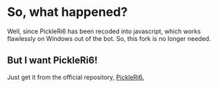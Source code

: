 # So, what happened?
Well, since PickleRi6 has been recoded into javascript, which works flawlessly on Windows out of the bot. So, this fork is no longer needed.

## But I want PickleRi6!
Just get it from the official repository, [PickleRi6.](http://github.com/bourbbbon/pickleri6)
